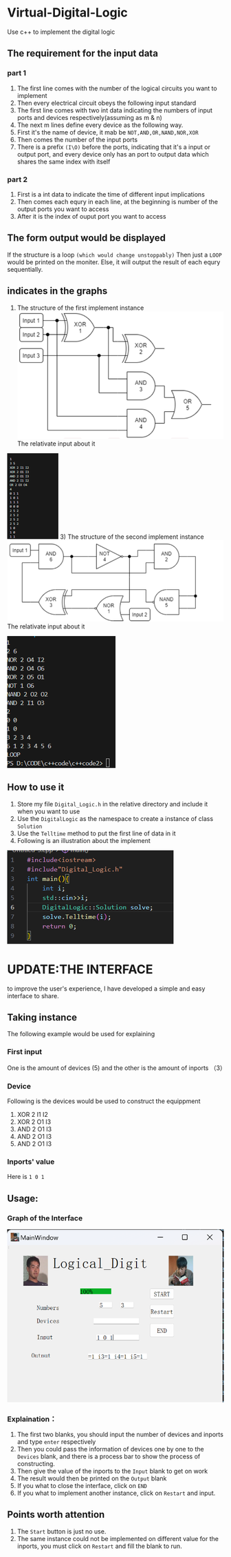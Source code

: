 # Virtual-Digital-Logic
Use c++ to implement the digital logic
## The requirement for the input data
### part 1
1) The first line comes with the number of the logical circuits you want to implement
2)  Then every electrical circuit obeys the following input standard
3)  The first line comes with two int data indicating the numbers of input ports and devices respectively(assuming as m & n)
4)  The next m lines define every device as the following way.
5)  First it's the name of device, it mab be `NOT,AND,OR,NAND,NOR,XOR`
6)  Then comes the number of the input ports
7)  There is a prefix `(I\O)` before the ports, indicating that it's a input or output port, and every device only has an port to output data which shares the same index with itself
### part 2
1) First is a int data to indicate the time of different input implications
2) Then comes each equry in each line, at the beginning is number of the output ports you want to access
3) After it is the index of ouput port you want to access
## The form output would be displayed
If the structure is a loop `(which would change unstoppably)` Then just a `LOOP` would be printed on the moniter.
Else, it will output the result of each equry sequentially.
## indicates in the graphs
1) The structure of the first implement instance
![Example of electrical circuit](Pictures/Picture4.png)
The relativate input about it

![Example of the input data for above one](Pictures/Picture1.png)
3) The structure of the second implement instance
![Example of electrical circuit](Pictures/Picture5.png)
The relativate input about it

![Example of the input data for above one](Pictures/Picture2.png)
## How to use it
1) Store my file `Digital_Logic.h` in the relative directory and include it when you want to use
2) Use the `DigitalLogic` as the namespace to create a instance of class `Solution`
3) Use the `Telltime` method to put the first line of data in it
4) Following is an illustration about the implement

![Example of using the head file](Pictures/Picture3.png)    
# UPDATE:THE INTERFACE
to improve the user's experience, I have developed a simple and easy interface to share.
## Taking instance
The following example would be used for explaining
### First input
One is the amount of devices (5) and the other is the amount of inports （3）
### Device
Following is the devices would be used to construct the equippment
1) XOR 2 I1 I2
2) XOR 2 O1 I3
3) AND 2 O1 I3
4) AND 2 O1 I3
5) AND 2 O1 I3
### Inports' value
Here is `1 0 1`
## Usage:
### Graph of the Interface
![Example of using the interface](Pictures/Interface.png)
### Explaination：
1) The first two blanks, you should input the number of devices and inports and type `enter` respectively
2) Then you could pass the information of devices one by one to the `Devices` blank, and there is a process bar to show
the process of constructing. 
3) Then give the value of the inports to the `Input` blank to get on work
4) The result would then be printed on the `Output` blank
5) If you what to close the interface, click on `END`
6) If you what to implement another instance, click on `Restart` and input.
## Points worth attention
1) The `Start` button is just no use.
2) The same instance could not be implemented on different value for the inports, you must click on `Restart` and fill the blank to run.
   

